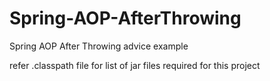 # Spring-AOP-AfterThrowing
Spring AOP After Throwing advice example 

refer .classpath file for list of jar files required for this project

